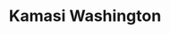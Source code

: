 ---
title: "Kamasi Washington"
summary: "American jazz saxophonist, composer, production editor and band leader, Born February 18, 1981 in Los Angeles, California, USA. Son of ."
image: "kamasi-washington.jpg"
apple_music_artist_url: "https://music.apple.com/gb/artist/kamasi-washington/154076564"
wikipedia_url: "https://en.wikipedia.org/wiki/Kamasi_Washington"
---